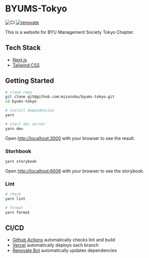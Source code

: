 # BYUMS-Tokyo

![CI](https://github.com/mizozobu/byums-tokyo/workflows/CI/badge.svg)
[![renovate](https://img.shields.io/badge/renovate-enabled-%231A1F6C?logo=renovatebot)](https://app.renovatebot.com/dashboard#github/mizozobu/byums-tokyo)

This is a website for BYU Management Society Tokyo Chapter.

## Tech Stack

- [Next.js](https://nextjs.org)
- [Tailwind CSS](https://tailwindcss.com)

## Getting Started

```sh
# clone repo
git clone git@github.com:mizozobu/byums-tokyo.git
cd byums-tokyo

# install dependencies
yarn

# start dev server
yarn dev
```

Open [http://localhost:3000](http://localhost:3000) with your browser to see the result.

### Storhbook

```sh
yarn storybook
```

Open [http://localhost:6006](http://localhost:6006) with your browser to see the storybook.

### Lint

```sh
# check
yarn lint

# format
yarn format
```

## CI/CD

- [Github Actions](https://github.com/features/actions) automatically checks lint and build
- [Vercel](https://vercel.com) automatically deploys each branch
- [Renovate Bot](https://www.whitesourcesoftware.com/free-developer-tools/renovate/) automatically updates dependencies
